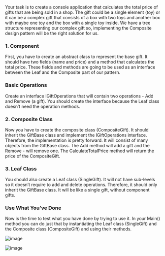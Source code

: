 Your task is to create a console application that calculates the total price of gifts that are being sold in a shop. The gift could be a single element (toy) or it can be a complex gift that consists of a box with two toys and another box with maybe one toy and the box with a single toy inside. We have a tree structure representing our complex gift so, implementing the Composite design pattern will be the right solution for us.

### 1.	Component

First, you have to create an abstract class to represent the base gift. It should have two fields (name and price) and a method that calculates the total price. These fields and methods are going to be used as an interface between the Leaf and the Composite part of our pattern.

### Basic Operations

Create an interface IGiftOperations that will contain two operations - Add and Remove (a gift). You should create the interface because the Leaf class doesn’t need the operation methods.

### 2.	Composite Class

Now you have to create the composite class (CompositeGift). It should inherit the GiftBase class and implement the IGiftOperations interface. Therefore, the implementation is pretty forward. It will consist of many objects from the GiftBase class. The Add method will add a gift and the Remove - will remove one. The CalculateTotalPrice method will return the price of the CompositeGift.

### 3.	Leaf Class

You should also create a Leaf class (SingleGift). It will not have sub-levels so it doesn’t require to add and delete operations. Therefore, it should only inherit the GiftBase class. It will be like a single gift, without component gifts.

### Use What You’ve Done

Now is the time to test what you have done by trying to use it. In your Main() method you can do just that by instantiating the Leaf class (SingleGift) and the Composite class (CompositeGift) and using their methods.

![image](https://user-images.githubusercontent.com/45227327/229312335-05241c17-53a6-4c6a-ae95-8a4e60540d72.png)

![image](https://user-images.githubusercontent.com/45227327/229312352-5e2e2649-1470-4cd6-875c-cfb19bb7f84a.png)
